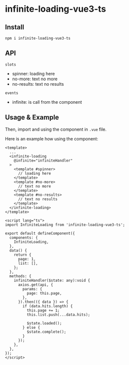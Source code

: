# infinite-loading-vue3-ts

## Install

```
npm i infinite-loading-vue3-ts
```


## API

`slots`
- spinner: loading here
- no-more: text no more
- no-results: text no results

`events`
- infinite: is call from the component

## Usage & Example

Then, import and using the component in `.vue` file.

Here is an example how using the component:
```vue
<template>
  ...
  <infinite-loading
    @infinite="infiniteHandler"
  >
    <template #spinner>
      // loading here
    </template>
    <template #no-more>
      // text no more
    </template>
    <template #no-results>
      // text no results
    </template>
  </infinite-loading>
</template>

<script lang="ts">
import InfiniteLoading from 'infinite-loading-vue3-ts';

export default defineComponent({
  components: {
    InfiniteLoading,
  },
  data() {
    return {
      page: 1,
      list: [],
    };
  },
  methods: {
    infiniteHandler($state: any):void {
      axios.get(api, {
        params: {
          page: this.page,
        },
      }).then(({ data }) => {
        if (data.hits.length) {
          this.page += 1;
          this.list.push(...data.hits);
          
          $state.loaded();
        } else {
          $state.complete();
        }
      });
    },
  },
});
</script>
```

